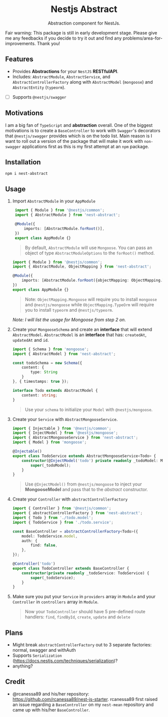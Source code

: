 <h1 align="center">Nestjs Abstract</h1>

<p align="center">Abstraction component for NestJs.</p>

Fair warning: This package is still in early development stage. Please give me any feedbacks if you decide to try it out and find any problems/area-for-improvements. Thank you!

## Features
- Provides **Abstractions** for your `NestJS` **RESTfulAPI**.
- Includes: `AbstractModule`, `AbstractService`, and `AbstractControllerFactory` along with `AbstractModel` (`mongoose`) and `AbstractEntity` (`typeorm`).
- [ ] Supports `@nestjs/swagger`

## Motivations

I am a big fan of `TypeScript` and **abstraction** overall. One of the biggest motivations is to create a `BaseController` to work with `Swagger`'s decorators that `@nestjs/swagger` provides which is on the todo list. Main reason is I want to roll out a version of the package that will make it work with `non-swagger` applications first as this is my first attempt at an `npm` package.

## Installation
`npm i nest-abstract`

## Usage

1. Import `AbstractModule` in your `AppModule`
   ```typescript
    import { Module } from '@nestjs/common';
    import { AbstractModule } from 'nest-abstract';

    @Module({
        imports: [AbstractModule.forRoot()],
    })
    export class AppModule {}
   ```

   > By default, `AbstractModule` will use `Mongoose`. You can pass an object of type `AbstractModuleOptions` to the `forRoot()` method.

    ```typescript
    import { Module } from '@nestjs/common';
    import { AbstractModule, ObjectMapping } from 'nest-abstract';

    @Module({
        imports: [AbstractModule.forRoot({objectMapping: ObjectMapping.TypeOrm})],
    })
    export class AppModule {}
   ```
   
   > Note: `ObjectMapping.Mongoose` will require you to install `mongoose` and `@nestjs/mongoose` while `ObjectMapping.TypeOrm` will require you to install `typeorm` and `@nestjs/typeorm`.

    *Note: I will list the usage for Mongoose from step 2 on.*

2. Create your `MongooseSchema` and create an **interface** that will extend `AbstractModel`. `AbstractModel` is an **interface** that has: `createdAt`, `updatedAt` and `id`.
   
   ```typescript
   import { Schema } from 'mongoose';
   import { AbstractModel } from 'nest-abstract';
   
   const todoSchema = new Schema({
       content: {
           type: String
       }
   }, { timestamps: true });

   interface Todo extends AbstractModel {
       content: string;
   }
   ```

   > Use your `schema` to initialize your `Model` with `@nestjs/mongoose`.

3. Create your `Service` with `AbstractMongooseService`.
   ```typescript
   import { Injectable } from '@nestjs/common';
   import { InjectModel } from '@nestjs/mongoose';
   import { AbstractMongooseService } from 'nest-abstract';
   import { Model } from 'mongoose';

   @Injectable()
   export class TodoService extends AbstractMongooseService<Todo> {
       constructor(@InjectModel('todo') private readonly _todoModel: Model<Todo>) {
           super(_todoModel);
       }
   }
   ```
   > Use `@InjectModel()` from `@nestjs/mongoose` to inject your **MongooseModel** and pass that to the *abstract* constructor.

4. Create your `Controller` with `abstractControllerFactory`
    ```typescript
    import { Controller } from '@nestjs/common';
    import { abstractControllerFactory } from 'nest-abstract';
    import { Todo } from './todo.model';
    import { TodoService } from './todo.service';

    const BaseController = abstractControllerFactory<Todo>({
        model: TodoService.model,
        auth: {
            find: false,
        },
    });

    @Controller('todo')
    export class TodoController extends BaseController {
        constructor(private readonly _todoService: TodoService) {
            super(_todoService);
        }
    }
    ```

5. Make sure you put your `Service` in `providers` array in `Module` and your `Controller` in `controllers` array in `Module`.
   
   > Now your `TodoController` should have 5 pre-defined route handlers: `find`, `findById`, `create`, `update` and `delete`

## Plans

- Might break `abstractControllerFactory` out to 3 separate factories: normal, swagger and withAuth
- Supports `Serialization` (https://docs.nestjs.com/techniques/serialization)?
- anything? 

## Credit
- @rcanessa89 and his/her repository: https://github.com/rcanessa89/nest-js-starter. rcanessa89 first raised an issue regarding a `BaseController` on my `nest-mean` repository and came up with his/her `BaseController`.
